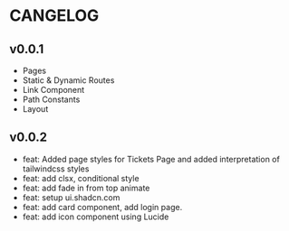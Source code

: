 # CANGELOG

## v0.0.1

- Pages
- Static & Dynamic Routes
- Link Component
- Path Constants
- Layout

## v0.0.2

- feat: Added page styles for Tickets Page and added interpretation of tailwindcss styles
- feat: add clsx, conditional style
- feat: add fade in from top animate
- feat: setup ui.shadcn.com
- feat: add card component, add login page.
- feat: add icon component using Lucide